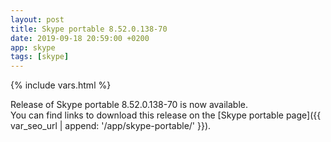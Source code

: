 ```yaml
---
layout: post
title: Skype portable 8.52.0.138-70
date: 2019-09-18 20:59:00 +0200
app: skype
tags: [skype]
---
```

{% include vars.html %}

Release of Skype portable 8.52.0.138-70 is now available.<br />
You can find links to download this release on the [Skype portable page]({{ var_seo_url | append: '/app/skype-portable/' }}).